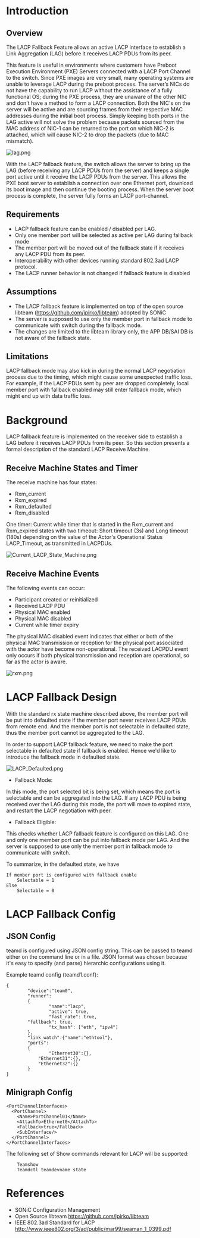 # Introduction
## Overview

The LACP Fallback Feature allows an active LACP interface to establish a Link
Aggregation (LAG) before it receives LACP PDUs from its peer.

This feature is useful in environments where customers have Preboot Execution
Environment (PXE) Servers connected with a LACP Port Channel to the switch.
Since PXE images are very small, many operating systems are unable to leverage
LACP during the preboot process.  The server’s NICs do not have the
capability to run LACP without the assistance of a fully functional OS; during
the PXE process, they are unaware of the other NIC and don't have a method to
form a LACP connection. Both the NIC's on the server will be active and are
sourcing frames from their respective MAC addresses during the initial boot
process.  Simply keeping both ports in the LAG active will not solve the
problem because packets sourced from the MAC address of NIC-1 can be returned
to the port on which NIC-2 is attached, which will cause NIC-2 to drop the
packets (due to MAC mismatch).

![lag.png](https://github.com/sonic-net/SONiC/blob/gh-pages/images/lacp_fallback_hld/lag.png)

With the LACP fallback feature, the switch allows the server to bring up the
LAG (before receiving any LACP PDUs from the server) and keeps a single port
active until it receive the LACP PDUs from the server. This allows the PXE boot
server to establish a connection over one Ethernet port, download its boot
image and then continue the booting process. When the server boot process is
complete, the server fully forms an LACP port-channel.

## Requirements

- LACP fallback feature can be enabled / disabled per LAG.
- Only one member port will be selected as active per LAG during fallback mode
- The member port will be moved out of the fallback state if it receives any
  LACP PDU from its peer.
- Interoperability with other devices running standard 802.3ad LACP protocol.
- The LACP runner behavior is not changed if fallback feature is disabled

## Assumptions

- The LACP fallback feature is implemented on top of the open source libteam
  (https://github.com/jpirko/libteam) adopted by SONiC
- The server is supposed to use only the member port in fallback mode to
  communicate with switch during the fallback mode.
- The changes are limited to the libteam library only, the APP DB/SAI DB is not
  aware of the fallback state.

## Limitations

LACP fallback mode may also kick in during the normal LACP negotiation process
due to the timing, which might cause some unexpected traffic loss. For example,
if the LACP PDUs sent by peer are dropped completely, local member port with
fallback enabled may still enter fallback mode, which might end up with data
traffic loss.

# Background

LACP fallback feature is implemented on the receiver side to establish a LAG
before it receives LACP PDUs from its peer. So this section presents a formal
description of the standard LACP Receive Machine.

## Receive Machine States and Timer
The receive machine has four states:
- Rxm\_current
- Rxm\_expired
- Rxm\_defaulted
- Rxm\_disabled

One timer: Current while timer that is started in the Rxm\_current and
Rxm\_expired states with two timeout: Short timeout (3s) and Long timeout
(180s) depending on the value of the Actor's Operational Status LACP\_Timeout,
as transmitted in LACPDUs.

![Current_LACP_State_Machine.png](https://github.com/sonic-net/SONiC/blob/gh-pages/images/lacp_fallback_hld/Current_LACP_State_Machine.png)

## Receive Machine Events
The following events can occur:
- Participant created or reinitialized
- Received LACP PDU
- Physical MAC enabled
- Physical MAC disabled
- Current while timer expiry

The physical MAC disabled event indicates that either or both of the physical
MAC transmission or reception for the physical port associated with the actor
have become non-operational. The received LACPDU event only occurs if both
physical transmission and reception are operational, so far as the actor is
aware.

![rxm.png](https://github.com/sonic-net/SONiC/blob/gh-pages/images/lacp_fallback_hld/rxm.png)

# LACP Fallback Design

With the standard rx state machine described above, the member port will be put
into defaulted state if the member port never receives LACP PDUs from remote
end. And the member port is not selectable in defaulted state, thus the member
port cannot be aggregated to the LAG.

In order to support LACP fallback feature, we need to make the port selectable
in defaulted state if fallback is enabled. Hence we'd like to introduce the
fallback mode in defaulted state.

![LACP_Defaulted.png](https://github.com/sonic-net/SONiC/blob/gh-pages/images/lacp_fallback_hld/LACP_Defaulted.png)

- Fallback Mode:

In this mode, the port selected bit is being set, which means the port is
selectable and can be aggregated into the LAG. If any LACP PDU is being
received over the LAG during this mode, the port will move to expired state,
and restart the LACP negotiation with peer.

- Fallback Eligible:

This checks whether LACP fallback feature is configured on this LAG. One and
only one member port can be put into fallback mode per LAG. And the server is
supposed to use only the member port in fallback mode to communicate with
switch.

To summarize, in the defaulted state, we have
```
If member port is configured with fallback enable
	Selectable = 1
Else
	Selectable = 0
```

# LACP Fallback Config
## JSON Config

teamd is configured using JSON config string. This can be passed to teamd
either on the command line or in a file. JSON format was chosen because it's
easy to specify (and parse) hierarchic configurations using it.

Example teamd config (teamd1.conf):
```
{
        "device":"team0",
        "runner":
        {
                "name":"lacp",
                "active": true,
                "fast_rate": true,
		"fallback": true,
                "tx_hash": ["eth", "ipv4"]
        },
        "link_watch":{"name":"ethtool"},
        "ports":
        {
                "Ethernet30":{},
	        "Ethernet31":{},
	        "Ethernet32":{}
        }
}
```

## Minigraph Config

```
<PortChannelInterfaces>
  <PortChannel>
    <Name>PortChannel01</Name>
    <AttachTo>Ethernet0</AttachTo>
    <Fallback>true</Fallback>
    <SubInterface/>
  </PortChannel>
</PortChannelInterfaces>
```

The following set of Show commands relevant for LACP will be supported:
```
	Teamshow
	Teamdctl teamdevname state
```

# References

- SONiC Configuration Management
- Open Source libteam https://github.com/jpirko/libteam
- IEEE 802.3ad Standard for LACP http://www.ieee802.org/3/ad/public/mar99/seaman_1_0399.pdf
